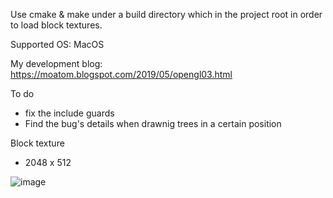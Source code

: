 Use cmake & make under a build directory which in the project root in order to load block textures.

Supported OS: MacOS

My development blog: https://moatom.blogspot.com/2019/05/opengl03.html

To do
- fix the include guards
- Find the bug's details when drawnig trees in a certain position

Block texture
- 2048 x 512

![image](https://user-images.githubusercontent.com/37573952/57754609-cdb3fc00-7729-11e9-8e23-8bdd51c195b7.png)

